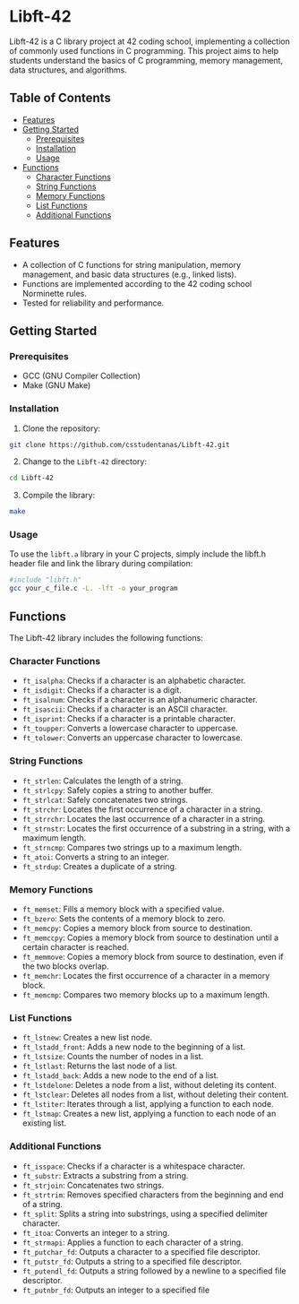 # Libft-42

Libft-42 is a C library project at 42 coding school, implementing a collection of commonly used functions in C programming. This project aims to help students understand the basics of C programming, memory management, data structures, and algorithms.

## Table of Contents

- [Features](#features)
- [Getting Started](#getting-started)
  - [Prerequisites](#prerequisites)
  - [Installation](#installation)
  - [Usage](#usage)
- [Functions](#functions)
  - [Character Functions](#character-functions)
  - [String Functions](#string-functions)
  - [Memory Functions](#memory-functions)
  - [List Functions](#list-functions)
  - [Additional Functions](#additional-functions)

## Features

- A collection of C functions for string manipulation, memory management, and basic data structures (e.g., linked lists).
- Functions are implemented according to the 42 coding school Norminette rules.
- Tested for reliability and performance.

## Getting Started

### Prerequisites

- GCC (GNU Compiler Collection)
- Make (GNU Make)

### Installation

1. Clone the repository:

```bash
git clone https://github.com/csstudentanas/Libft-42.git
```

2. Change to the `Libft-42` directory:

```bash
cd Libft-42
```

3. Compile the library:
```bash
make
```
### Usage
To use the `libft.a` library in your C projects, simply include the libft.h header file and link the library during compilation:
```bash
#include "libft.h"
gcc your_c_file.c -L. -lft -o your_program
```

## Functions

The Libft-42 library includes the following functions:

### Character Functions

* `ft_isalpha`: Checks if a character is an alphabetic character.
* `ft_isdigit`: Checks if a character is a digit.
* `ft_isalnum`: Checks if a character is an alphanumeric character.
* `ft_isascii`: Checks if a character is an ASCII character.
* `ft_isprint`: Checks if a character is a printable character.
* `ft_toupper`: Converts a lowercase character to uppercase.
* `ft_tolower`: Converts an uppercase character to lowercase.

### String Functions

* `ft_strlen`: Calculates the length of a string.
* `ft_strlcpy`: Safely copies a string to another buffer.
* `ft_strlcat`: Safely concatenates two strings.
* `ft_strchr`: Locates the first occurrence of a character in a string.
* `ft_strrchr`: Locates the last occurrence of a character in a string.
* `ft_strnstr`: Locates the first occurrence of a substring in a string, with a maximum length.
* `ft_strncmp`: Compares two strings up to a maximum length.
* `ft_atoi`: Converts a string to an integer.
* `ft_strdup`: Creates a duplicate of a string.

### Memory Functions

* `ft_memset`: Fills a memory block with a specified value.
* `ft_bzero`: Sets the contents of a memory block to zero.
* `ft_memcpy`: Copies a memory block from source to destination.
* `ft_memccpy`: Copies a memory block from source to destination until a certain character is reached.
* `ft_memmove`: Copies a memory block from source to destination, even if the two blocks overlap.
* `ft_memchr`: Locates the first occurrence of a character in a memory block.
* `ft_memcmp`: Compares two memory blocks up to a maximum length.

### List Functions
* `ft_lstnew`: Creates a new list node.
* `ft_lstadd_front`: Adds a new node to the beginning of a list.
* `ft_lstsize`: Counts the number of nodes in a list.
* `ft_lstlast`: Returns the last node of a list.
* `ft_lstadd_back`: Adds a new node to the end of a list.
* `ft_lstdelone`: Deletes a node from a list, without deleting its content.
* `ft_lstclear`: Deletes all nodes from a list, without deleting their content.
* `ft_lstiter`: Iterates through a list, applying a function to each node.
* `ft_lstmap`: Creates a new list, applying a function to each node of an existing list.

### Additional Functions
* `ft_isspace`: Checks if a character is a whitespace character.
* `ft_substr`: Extracts a substring from a string.
* `ft_strjoin`: Concatenates two strings.
* `ft_strtrim`: Removes specified characters from the beginning and end of a string.
* `ft_split`: Splits a string into substrings, using a specified delimiter character.
* `ft_itoa`: Converts an integer to a string.
* `ft_strmapi`: Applies a function to each character of a string.
* `ft_putchar_fd`: Outputs a character to a specified file descriptor.
* `ft_putstr_fd`: Outputs a string to a specified file descriptor.
* `ft_putendl_fd`: Outputs a string followed by a newline to a specified file descriptor.
* `ft_putnbr_fd`: Outputs an integer to a specified file
